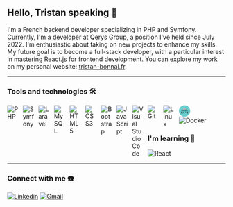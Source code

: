## Hello, Tristan speaking 👋
I'm a French backend developer specializing in PHP and Symfony. Currently, I'm a developer at Qerys Group, a position I've held since July 2022. I'm enthusiastic about taking on new projects to enhance my skills. My future goal is to become a full-stack developer, with a particular interest in mastering React.js for frontend development. You can explore my work on my personal website: <a href="https://tristan-bonnal.fr/">tristan-bonnal.fr</a>.

---
### Tools and technologies 🛠️

<img align="left" alt="PHP" width="26px" src="https://cdn.jsdelivr.net/gh/devicons/devicon/icons/php/php-original.svg" style="padding-right:10px;" />
<img align="left" alt="Symfony" width="26px" src="https://cdn.jsdelivr.net/gh/devicons/devicon/icons/symfony/symfony-original.svg" style="padding-right:10px;" />
<img align="left" alt="Laravel" width="26px" src="https://cdn.jsdelivr.net/gh/devicons/devicon/icons/laravel/laravel-plain.svg" style="padding-right:10px;" />
<img align="left" alt="MySQL" width="26px" src="https://cdn.jsdelivr.net/gh/devicons/devicon/icons/mysql/mysql-original.svg" style="padding-right:10px;" />

<img align="left" alt="HTML5" width="26px" src="https://cdn.jsdelivr.net/gh/devicons/devicon/icons/html5/html5-original.svg" style="padding-right:10px;" />
<img align="left" alt="CSS3" width="26px" src="https://cdn.jsdelivr.net/gh/devicons/devicon/icons/css3/css3-original.svg" style="padding-right:10px;" />
<img align="left" alt="Bootstrap" width="26px" src="https://cdn.jsdelivr.net/gh/devicons/devicon/icons/bootstrap/bootstrap-original.svg" style="padding-right:10px;" />
<img align="left" alt="JavaScript" width="26px" src="https://cdn.jsdelivr.net/gh/devicons/devicon/icons/javascript/javascript-original.svg" style="padding-right:10px;" />
<img align="left" alt="Visual Studio Code" width="26px" src="https://cdn.jsdelivr.net/gh/devicons/devicon/icons/vscode/vscode-original.svg" style="padding-right:10px;" />
<img align="left" alt="Git" width="26px" src="https://cdn.jsdelivr.net/gh/devicons/devicon/icons/git/git-original.svg" style="padding-right:10px;" />
<img align="left" alt="Linux" width="26px" src="https://cdn.jsdelivr.net/gh/devicons/devicon/icons/linux/linux-original.svg" style="padding-right:10px;" />
<img align="left" alt="APIPlatform" width="26px" src="./apiPlatform.svg" style="padding-right:10px;" />
<img alt="Docker" width="26px" src="https://cdn.jsdelivr.net/gh/devicons/devicon/icons/docker/docker-original.svg" style="padding-right:10px;" />

### I'm learning 📖
<img alt="React" width="26px" src="https://cdn.jsdelivr.net/gh/devicons/devicon/icons/react/react-original.svg" />

---

### Connect with me ☎️
[![Linkedin](https://img.shields.io/badge/-LinkedIn-blue?style=flat&logo=Linkedin&logoColor=white)](https://www.linkedin.com/in/tristan-bonnal)
[![Gmail](https://img.shields.io/badge/-Gmail-c14438?style=flat&logo=Gmail&logoColor=white)](mailto:bonnal.tristan91@gmail.com)
